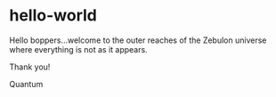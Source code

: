 # hello-world


Hello boppers...welcome to the outer reaches of the Zebulon universe where everything is not as it appears.

Thank you!

Quantum 
